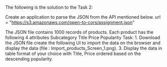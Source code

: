 The following is the solution to the Task 2: 

Create an application to parse the JSON from the API mentioned below.
	url = "https://s3.amazonaws.com/open-to-cors/assignment.json"

The JSON file contains 1000 records of products. Each product has the following 4 attributes 
	Subcategory
	Title
	Price
	Popularity 
Task:
	1. Download the JSON file create the following UI to import the data on the browser and display the data (file : Import_products_Screen_1.png). 
	3. Display the data in table format of your choice with Title, Price ordered based on the descending popularity.
